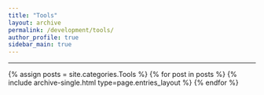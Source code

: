 ```yaml
---
title: "Tools"
layout: archive
permalink: /development/tools/
author_profile: true
sidebar_main: true
---
```


<!-- 공백이 포함되어 있는 카테고리 이름의 경우 site.categories.['a b c'] 이런식으로! -->

***
<!--필요하다면 여기서 하드코딩으로 세부카테고리 만들고 만다.-->
{% assign posts = site.categories.Tools %}
{% for post in posts %} {% include archive-single.html type=page.entries_layout %} {% endfor %}